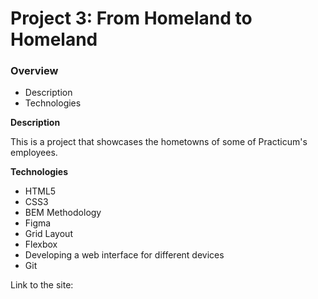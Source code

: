 # Project 3: From Homeland to Homeland

### Overview

* Description
* Technologies

**Description**

This is a project that showcases the hometowns of some of Practicum's employees.


**Technologies**

* HTML5
* CSS3
* BEM Methodology
* Figma
* Grid Layout
* Flexbox
* Developing a web interface for different devices
* Git


Link to the site: 